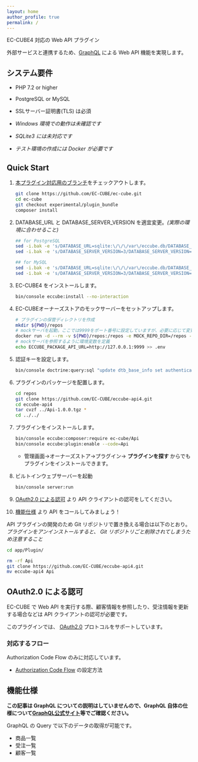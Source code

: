 ```yaml
---
layout: home
author_profile: true
permalink: /
---
```

EC-CUBE4 対応の Web API プラグイン

外部サービスと連携するため、[GraphQL](https://graphql.org) による Web API 機能を実現します。

## システム要件

- PHP 7.2 or higher
- PostgreSQL or MySQL
- SSLサーバー証明書(TLS) は必須

- *Windows 環境での動作は未確認です*
- *SQLite3 には未対応です*
- *テスト環境の作成には Docker が必要です*

## Quick Start

1. [本プラグイン対応用のブランチ](https://github.com/EC-CUBE/ec-cube/tree/experimental/plugin_bundle)をチェックアウトします。
    ```sh
    git clone https://github.com/EC-CUBE/ec-cube.git
    cd ec-cube
    git checkout experimental/plugin_bundle
    composer install
    ```

1. DATABASE_URL と DATABASE_SERVER_VERSION を適宜変更。*(実際の環境に合わせること)*
    ```sh
    ## for PostgreSQL
    sed -i.bak -e 's/DATABASE_URL=sqlite:\/\/\/var\/eccube.db/DATABASE_URL=postgres:\/\/postgres:password@127.0.0.1\/eccubedb/g' ./.env
    sed -i.bak -e 's/DATABASE_SERVER_VERSION=3/DATABASE_SERVER_VERSION=9/g' ./.env
    ```

    ```sh
    ## for MySQL
    sed -i.bak -e 's/DATABASE_URL=sqlite:\/\/\/var\/eccube.db/DATABASE_URL=mysql:\/\/root:password@127.0.0.1\/eccubedb/g' ./.env
    sed -i.bak -e 's/DATABASE_SERVER_VERSION=3/DATABASE_SERVER_VERSION=5.7/g' ./.env
    ```

1. EC-CUBE4 をインストールします。
    ```sh
    bin/console eccube:install --no-interaction
    ```

1. EC-CUBEオーナーズストアのモックサーバーをセットアップします。
    ``` sh
    # プラグインの保管ディレクトリを作成
    mkdir ${PWD}/repos
    # mockサーバを起動。ここでは9999をポート番号に設定していますが、必要に応じて変更してください
    docker run -d --rm -v ${PWD}/repos:/repos -e MOCK_REPO_DIR=/repos -p 9999:8080 eccube/mock-package-api
    # mockサーバを参照するように環境変数を定義
    echo ECCUBE_PACKAGE_API_URL=http://127.0.0.1:9999 >> .env
    ```

1. 認証キーを設定します。
    ```sh
    bin/console doctrine:query:sql "update dtb_base_info set authentication_key='dummy'"
    ```

1. プラグインのパッケージを配置します。
    ``` sh
    cd repos
    git clone https://github.com/EC-CUBE/eccube-api4.git
    cd eccube-api4
    tar cvzf ../Api-1.0.0.tgz *
    cd ../../
    ```

1. プラグインをインストールします。
    ```sh
    bin/console eccube:composer:require ec-cube/Api
    bin/console eccube:plugin:enable --code=Api
    ```
    - 管理画面→オーナーズストア→プラグイン→ **プラグインを探す** からでもプラグインをインストールできます。

1. ビルトインウェブサーバーを起動
    ```sh
    bin/console server:run
    ```

1. [OAuth2.0 による認可](#oauth20-%E3%81%AB%E3%82%88%E3%82%8B%E8%AA%8D%E5%8F%AF) より API クライアントの認可をしてください。
1. [機能仕様](#%E6%A9%9F%E8%83%BD%E4%BB%95%E6%A7%98) より API をコールしてみましょう！

API プラグインの開発のため Git リポジトリで置き換える場合は以下のとおり。
*プラグインをアンインストールすると、 Git リポジトリごと削除されてしまうため注意すること*

```sh
cd app/Plugin/

rm -rf Api
git clone https://github.com/EC-CUBE/eccube-api4.git
mv eccube-api4 Api
```

## OAuth2.0 による認可

EC-CUBE で Web API を実行する際、顧客情報を参照したり、受注情報を更新する場合などは API クライアントの認可が必要です。

このプラグインでは、 [OAuth2.0](http://openid-foundation-japan.github.io/rfc6749.ja.html) プロトコルをサポートしています。

### 対応するフロー

Authorization Code Flow のみに対応しています。

- [Authorization Code Flow](authZ_code_grant) の設定方法


## 機能仕様

**この記事は GraphQL についての説明はしていませんので、GraphQL 自体の仕様について[GraphQL公式サイト](https://graphql.org/)等でご確認ください。**

GraphQL の Query で以下のデータの取得が可能です。

- 商品一覧
- 受注一覧
- 顧客一覧
